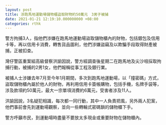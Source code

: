 ```yaml
---
layout: post
title: 涉跑馬地運動場儲物櫃盜取財物約50萬元　3男子被捕
date: 2021-01-21 12:19:10.000000000 +08:00
categories: rthk
---
```


警方拘捕3人，指他們涉嫌在跑馬地運動場盜取儲物櫃內的財物，包括銀包及信用卡等，再以信用卡消費，轉售貨品圖利，他們涉嫌盜竊及以欺騙手段取得財產被捕，正被扣查。

灣仔警區重案組高級督察洪諭因說，警方經調查後星期二在跑馬地及尖沙咀採取拘捕行動，被捕的2男1女，他們報稱從事工程及銀行業。

被捕人士涉嫌去年7月至今年1月期間，多次到跑馬地運動場，以「撞密碼」方式，盜取儲物櫃內屬於他人的財物，再利用信用卡簽帳購物，包括手機，名牌手袋等，涉及款項約50萬元，最大一宗單項消費約6萬元，受害者涉及11人。

洪諭因說，3名疑犯相識，每次都一同行動，其中一人負責把風，另外兩人犯案，他們事前會先到運動場觀察，並向一些轉輪式密碼鎖的儲物櫃下手。

警方呼籲市民，到運動場時盡量不要放太多現金或重要財物在儲物櫃內。
